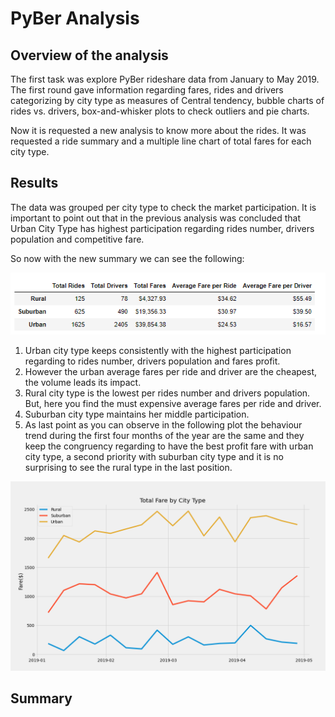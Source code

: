 # PyBer Analysis

## **Overview of the analysis**

The first task was explore  PyBer rideshare data from January to May 2019. The first round gave information regarding fares, rides and drivers categorizing by city type as measures of Central tendency, bubble charts of rides vs. drivers, box-and-whisker plots to check outliers and pie charts.

Now it is requested a new analysis to know more about the rides. It was requested a ride summary and a multiple line chart of total fares for each city type.


## **Results**
The data was grouped per city type to check the market participation. It is important to point out that in the previous analysis was concluded that Urban City Type has highest participation regarding rides number, drivers population and competitive fare.

So now with the new summary we can see the following:

![PyBer_Fare_Summary](https://github.com/JackieCortes/PyBer_Analysis/blob/main/analysis/PyBer_fare_summary.PNG)

1. Urban city type keeps consistently with the highest participation regarding  to rides number, drivers population and fares profit.
2. However the urban average fares per ride and driver are the cheapest, the volume leads its impact.
3. Rural city type is the lowest per rides number and drivers population. But, here you find the must expensive average fares per ride and driver.
4. Suburban city type maintains her middle participation.
5. As last point as you can observe in the following plot the behaviour trend during the first four months of the year are the same and they keep the congruency regarding to have the best profit fare with urban city type, a second priority with suburban city type and it is no surprising to see the rural type in the last position.

![Multiline_plot](https://github.com/JackieCortes/PyBer_Analysis/blob/main/analysis/A.png)

## **Summary**
